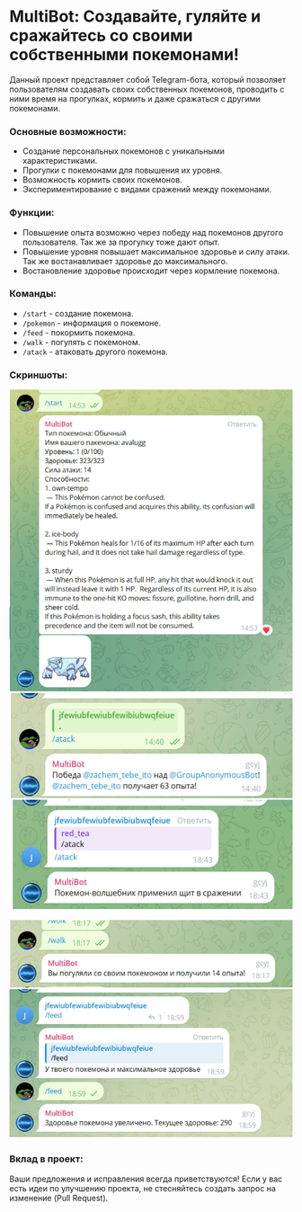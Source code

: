 
# MultiBot: Создавайте, гуляйте и сражайтесь со своими собственными покемонами!
Данный проект представляет собой Telegram-бота, который позволяет пользователям создавать своих собственных покемонов, проводить с ними время на прогулках, кормить и даже сражаться с другими покемонами.

### **Основные возможности:**
- Создание персональных покемонов с уникальными характеристиками.
- Прогулки с покемонами для повышения их уровня.
- Возможность кормить своих покемонов.
- Экспериментирование с видами сражений между покемонами.

### **Функции:**
- Повышение опыта возможно через победу над покемонов другого пользователя. Так же за прогулку тоже дают опыт.
- Повышение уровня повышает максимальное здоровье и силу атаки. Так же востанавливает здоровье до максимального.
- Востановление здоровье происходит через кормление покемона.


### **Команды:**
- `/start` - создание покемона.
- `/pokemon` - информация о покемоне.
- `/feed` - покормить покемона.
- `/walk` - погулять с покемоном.
- `/atack` - атаковать другого покемона.

### **Скриншоты:**


![Запуск бота](images/photo_2024-05-03_18-14-13.jpg) ![Атака покемона](images/photo_2024-05-03_18-15-17.jpg) ![Атака покемона](images/photo_2024-05-03_18-43-41.jpg) 

![Прогулка с покемоном](images/photo_2024-05-03_18-58-29.jpg)  ![Покормить покемона](images/photo_2024-05-03_18-59-51.jpg) 

### **Вклад в проект:**
Ваши предложения и исправления всегда приветствуются! Если у вас есть идеи по улучшению проекта, не стесняйтесь создать запрос на изменение (Pull Request).

